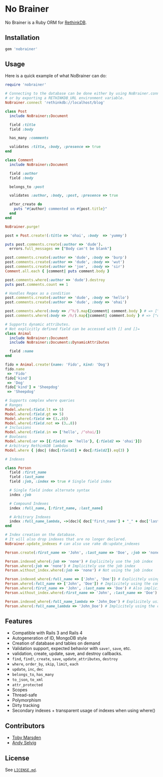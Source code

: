 No Brainer
===========

No Brainer is a Ruby ORM for [RethinkDB](http://www.rethinkdb.com/).

Installation
-------------

```ruby
gem 'nobrainer'
```

Usage
------

Here is a quick example of what NoBrainer can do:

```ruby
require 'nobrainer'

# Connecting to the database can be done either by using NoBrainer.connect()
# or by exporting a RETHINKDB_URL environment variable.
NoBrainer.connect 'rethinkdb://localhost/blog'

class Post
  include NoBrainer::Document

  field :title
  field :body

  has_many :comments

  validates :title, :body, :presence => true
end

class Comment
  include NoBrainer::Document

  field :author
  field :body

  belongs_to :post

  validates :author, :body, :post, :presence => true

  after_create do
    puts "#{author} commented on #{post.title}"
  end
end

NoBrainer.purge!

post = Post.create!(:title => 'ohai', :body  => 'yummy')

puts post.comments.create(:author => 'dude').
  errors.full_messages == ["Body can't be blank"]

post.comments.create(:author => 'dude', :body => 'burp')
post.comments.create(:author => 'dude', :body => 'wut')
post.comments.create(:author => 'joe',  :body => 'sir')
Comment.all.each { |comment| puts comment.body }

post.comments.where(:author => 'dude').destroy
puts post.comments.count == 1

# Handles Regex as a condition
post.comments.create(:author => 'dude', :body => 'hello')
post.comments.create(:author => 'dude', :body => 'ohai')

post.comments.where(:body => /^h/).map{|comment| comment.body } # => ["hello"]
post.comments.where(:body => /h/).map{|comment| comment.body } # => ["ohai", "hello"]

# Supports dynamic attributes.
# Not explicitly defined field can be accessed with [] and []=
class Animal
  include NoBrainer::Document
  include NoBrainer::Document::DynamicAttributes

  field :name
end

fido = Animal.create!(name: 'Fido', kind: 'Dog')
fido.name
 => 'Fido'
fido['kind']
 => 'Dog'
fido['kind'] = 'Sheepdog'
 => 'Sheepdog'

# Supports complex where queries
# Ranges
Model.where(:field.lt => 5)
Model.where(:field.gt => 5)
Model.where(:field => (3..8))
Model.where(:field.not => (3..8))
# Inclusions
Model.where(:field.in => ['hello', /^ohai/])
# Booleans
Model.where(:or => [{:field1 => 'hello'}, {:field2 => 'ohai'}])
# Arbitrary RethinkDB lambdas
Model.where { |doc| (doc[:field1] + doc[:field2]).eq(3) }

# Indexes

class Person
  field :first_name
  field :last_name
  field :job, :index => true # Single field index

  # Single field index alternate syntax
  index :job

  # Compound Indexes
  index :full_name, [:first_name, :last_name]

  # Arbitrary Indexes
  index :full_name_lambda, ->(doc){ doc['first_name'] + "_" + doc['last_name'] }
end

# Index creation on the database.
# It will also drop indexes that are no longer declared.
NoBrainer.update_indexes # can also use rake db:update_indexes

Person.create(:first_name => 'John', :last_name => 'Doe', :job => 'none')

Person.indexed_where(:job => 'none') # Explicitely use the job index
Person.where(:job => 'none') # Implicitely use the job index
Person.without_index.where(:job => 'none') # Not using the job index

Person.indexed_where(:full_name => ['John', 'Doe']) # Explicitely using the compound index
Person.where(:full_name => ['John', 'Doe']) # Implicitely using the compound index
Person.where(:first_name => 'John', :last_name => 'Doe') # Also implicitely using the compound index
Person.without_index.where(:first_name => 'John', :last_name => 'Doe') # Not using the comound index

Person.indexed_where(:full_name_lambda => 'John_Doe') # Explicitely using the custom index
Person.where(:full_name_lambda => 'John_Doe') # Implicitely using the compound index
```

Features
---------

* Compatible with Rails 3 and Rails 4
* Autogeneration of ID, MongoDB style
* Creation of database and tables on demand
* Validation support, expected behavior with `save!`, `save`, etc.
* validation, create, update, save, and destroy callbacks.
* `find`, `find!`, `create`, `save`, `update_attributes`, `destroy`
* `where`, `order_by`, `skip`, `limit`, `each`
* `update`, `inc`, `dec`
* `belongs_to`, `has_many`
* `to_json`, `to_xml`
* `attr_protected`
* Scopes
* Thread-safe
* Polymorphism
* Dirty tracking
* Secondary indexes + transparent usage of indexes when using where()

Contributors
------------

- [Toby Marsden](https://github.com/tobymarsden)
- [Andy Selvig](https://github.com/ajselvig)

License
--------

See [`LICENSE.md`](https://github.com/nviennot/nobrainer/blob/master/LICENSE.md).
